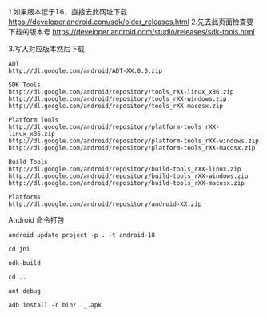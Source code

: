 

1.如果版本低于1.6，直接去此网址下载
https://developer.android.com/sdk/older_releases.html
2.先去此页面检查要下载的版本号
https://developer.android.com/studio/releases/sdk-tools.html

3.写入对应版本然后下载

```
ADT
http://dl.google.com/android/ADT-XX.0.0.zip

SDK Tools
http://dl.google.com/android/repository/tools_rXX-linux_x86.zip
http://dl.google.com/android/repository/tools_rXX-windows.zip
http://dl.google.com/android/repository/tools_rXX-macosx.zip

Platform Tools
http://dl.google.com/android/repository/platform-tools_rXX-linux_x86.zip
http://dl.google.com/android/repository/platform-tools_rXX-windows.zip
http://dl.google.com/android/repository/platform-tools_rXX-macosx.zip

Build Tools
http://dl.google.com/android/repository/build-tools_rXX-linux.zip
http://dl.google.com/android/repository/build-tools_rXX-windows.zip
http://dl.google.com/android/repository/build-tools_rXX-macosx.zip

Platforms
http://dl.google.com/android/repository/android-XX.zip
```





Android 命令打包

```
android update project -p . -t android-18

cd jni

ndk-build

cd ..

ant debug

adb install -r bin/.._.apk
```

